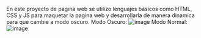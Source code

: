 En este proyecto de pagina web se utilizo lenguajes básicos como HTML, CSS y JS para maquetar la pagina web y desarrollarla de manera dinamica para que cambie a modo oscuro.
Modo Oscuro:
![image](https://github.com/JoanDaniel18/Proyecto-8_Pagina_Modo_Oscuro/assets/71899829/275de2c6-0ce2-437e-ad7d-f182b64a314e)
Modo Normal:
![image](https://github.com/JoanDaniel18/Proyecto-8_Pagina_Modo_Oscuro/assets/71899829/cf51fd36-ffb8-4651-87bc-1ef493f6eae2)


